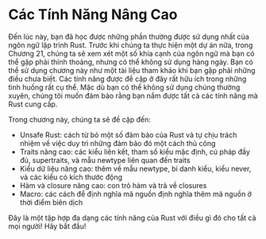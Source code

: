 # Các Tính Năng Nâng Cao

Đến lúc này, bạn đã học được những phần thường được sử dụng nhất của ngôn ngữ
lập trình Rust. Trước khi chúng ta thực hiện một dự án nữa, trong Chương 21,
chúng ta sẽ xem xét một số khía cạnh của ngôn ngữ mà bạn có thể gặp phải thỉnh
thoảng, nhưng có thể không sử dụng hàng ngày. Bạn có thể sử dụng chương này như
một tài liệu tham khảo khi bạn gặp phải những điều chưa biết. Các tính năng được
đề cập ở đây rất hữu ích trong những tình huống rất cụ thể. Mặc dù bạn có thể
không sử dụng chúng thường xuyên, chúng tôi muốn đảm bảo rằng bạn nắm được tất
cả các tính năng mà Rust cung cấp.

Trong chương này, chúng ta sẽ đề cập đến:

- Unsafe Rust: cách từ bỏ một số đảm bảo của Rust và tự chịu trách nhiệm về việc
  duy trì những đảm bảo đó một cách thủ công
- Traits nâng cao: các kiểu liên kết, tham số kiểu mặc định, cú pháp đầy đủ,
  supertraits, và mẫu newtype liên quan đến traits
- Kiểu dữ liệu nâng cao: thêm về mẫu newtype, bí danh kiểu, kiểu never, và các
  kiểu có kích thước động
- Hàm và closure nâng cao: con trỏ hàm và trả về closures
- Macro: các cách để định nghĩa mã nguồn định nghĩa thêm mã nguồn ở thời điểm
  biên dịch

Đây là một tập hợp đa dạng các tính năng của Rust với điều gì đó cho tất cả mọi
người! Hãy bắt đầu!
